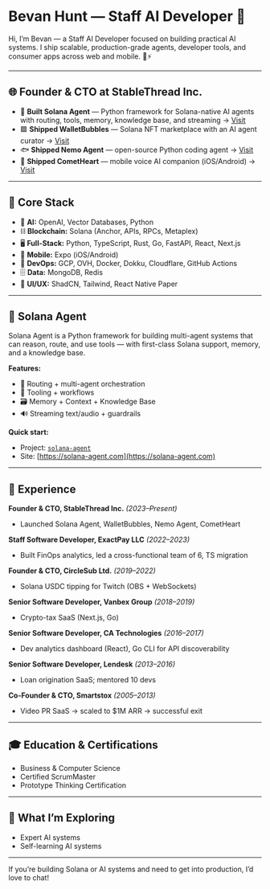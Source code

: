 # Bevan Hunt — Staff AI Developer 🚀

Hi, I’m Bevan — a Staff AI Developer focused on building practical AI systems. I ship scalable, production-grade agents, developer tools, and consumer apps across web and mobile. 🧠⚡️

---

## 🌐 Founder & CTO at StableThread Inc.

- 🧩 **Built Solana Agent** — Python framework for Solana-native AI agents with routing, tools, memory, knowledge base, and streaming -> [Visit](https://solana-agent.com)
- 🟪 **Shipped WalletBubbles** — Solana NFT marketplace with an AI agent curator -> [Visit](https://walletbubbles.com)
- 🐟 **Shipped Nemo Agent** — open-source Python coding agent -> [Visit](https://nemo-agent.com)
- 💬 **Shipped CometHeart** — mobile voice AI companion (iOS/Android) -> [Visit](https://cometheart.com)

---

## 🧰 Core Stack

- 🤖 **AI:** OpenAI, Vector Databases, Python
- ⛓️ **Blockchain:** Solana (Anchor, APIs, RPCs, Metaplex)
- 🖥️ **Full-Stack:** Python, TypeScript, Rust, Go, FastAPI, React, Next.js
- 📱 **Mobile:** Expo (iOS/Android)
- 🚀 **DevOps:** GCP, OVH, Docker, Dokku, Cloudflare, GitHub Actions
- 🗄️ **Data:** MongoDB, Redis
- 🎨 **UI/UX:** ShadCN, Tailwind, React Native Paper

---

## 🧪 Solana Agent

Solana Agent is a Python framework for building multi-agent systems that can reason, route, and use tools — with first-class Solana support, memory, and a knowledge base.

**Features:**
- 🧠 Routing + multi-agent orchestration
- 🧩 Tooling + workflows
- 🗃️ Memory + Context + Knowledge Base
- 🔊 Streaming text/audio + guardrails

**Quick start:**
- Project: [`solana-agent`](https://github.com/truemagic-coder/solana-agent)
- Site: [https://solana-agent.com](https://solana-agent.com)

---

## 🧭 Experience

**Founder & CTO, StableThread Inc.** _(2023–Present)_
- Launched Solana Agent, WalletBubbles, Nemo Agent, CometHeart

**Staff Software Developer, ExactPay LLC** _(2022–2023)_
- Built FinOps analytics, led a cross-functional team of 6, TS migration

**Founder & CTO, CircleSub Ltd.** _(2019–2022)_
- Solana USDC tipping for Twitch (OBS + WebSockets)

**Senior Software Developer, Vanbex Group** _(2018–2019)_
- Crypto-tax SaaS (Next.js, Go)

**Senior Software Developer, CA Technologies** _(2016–2017)_
- Dev analytics dashboard (React), Go CLI for API discoverability

**Senior Software Developer, Lendesk** _(2013–2016)_
- Loan origination SaaS; mentored 10 devs

**Co-Founder & CTO, Smartstox** _(2005–2013)_
- Video PR SaaS → scaled to $1M ARR → successful exit

---

## 🎓 Education & Certifications

- Business & Computer Science
- Certified ScrumMaster
- Prototype Thinking Certification

---

## 🌟 What I’m Exploring

- Expert AI systems
- Self-learning AI systems

---

If you’re building Solana or AI systems and need to get into production, I’d love to chat!
